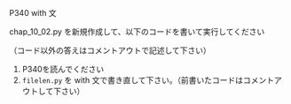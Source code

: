 P340 with 文

chap_10_02.py を新規作成して、以下のコードを書いて実行してください

（コード以外の答えはコメントアウトで記述して下さい）

1. P340を読んでください
1. `filelen.py` を with 文で書き直して下さい。（前書いたコードはコメントアウトして下さい）


